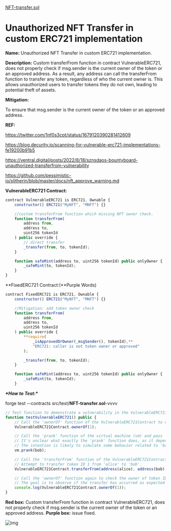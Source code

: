 [NFT-transfer.sol](https://github.com/SunWeb3Sec/DeFiVulnLabs/blob/main/src/test/NFT-transfer.sol)

# Unauthorized NFT Transfer in custom ERC721 implementation

**Name:** Unauthorized NFT Transfer in custom ERC721 implementation.

**Description:** Custom transferFrom function in contract VulnerableERC721, does not properly check if msg.sender is the current owner of the token or an approved address. As a result, any address can call the transferFrom function to transfer any token, regardless of who the current owner is. This allows unauthorized users to transfer tokens they do not own, leading to potential theft of assets.

**Mitigation:**

To ensure that msg.sender is the current owner of the token or an approved address.

**REF:**

https://twitter.com/1nf0s3cpt/status/1679120390281412609

https://blog.decurity.io/scanning-for-vulnerable-erc721-implementations-fe19200b91b5

https://ventral.digital/posts/2022/8/18/sznsdaos-bountyboard-unauthorized-transferfrom-vulnerability

https://github.com/pessimistic-io/slitherin/blob/master/docs/nft_approve_warning.md

**VulnerableERC721 Contract:**

```jsx
contract VulnerableERC721 is ERC721, Ownable {
    constructor() ERC721("MyNFT", "MNFT") {}

    //custom transferFrom function which missing NFT owner check.
    function transferFrom(
        address from,
        address to,
        uint256 tokenId
    ) public override {
        // direct transfer
        _transfer(from, to, tokenId);
    }

    function safeMint(address to, uint256 tokenId) public onlyOwner {
        _safeMint(to, tokenId);
    }
}
```

**FixedERC721 Contract:(**Purple Words)

```jsx
contract FixedERC721 is ERC721, Ownable {
    constructor() ERC721("MyNFT", "MNFT") {}

    //Mitigation: add token owner check
    function transferFrom(
        address from,
        address to,
        uint256 tokenId
    ) public override {
        **require(
            _isApprovedOrOwner(_msgSender(), tokenId),**
            "ERC721: caller is not token owner or approved"
        );

        _transfer(from, to, tokenId);
    }

    function safeMint(address to, uint256 tokenId) public onlyOwner {
        _safeMint(to, tokenId);
    }
```

***\*How to Test:\****

forge test --contracts src/test/**NFT-transfer.sol**-vvvv

```jsx
// Test function to demonstrate a vulnerability in the VulnerableERC721Contract.
function testVulnerableERC721() public {
    // Call the 'ownerOf' function of the VulnerableERC721Contract to check the current owner of token ID 1.
    VulnerableERC721Contract.ownerOf(1);

    // Call the 'prank' function of the virtual machine (vm) and pass 'bob' as an argument.
    // It's unclear what exactly the 'prank' function does, as it depends on the implementation of the virtual machine.
    // The intention is likely to simulate some behavior related to 'bob'.
    vm.prank(bob);

    // Call the 'transferFrom' function of the VulnerableERC721Contract.
    // Attempt to transfer token ID 1 from 'alice' to 'bob'.
    VulnerableERC721Contract.transferFrom(address(alice), address(bob), 1);

    // Call the 'ownerOf' function again to check the owner of token ID 1 after the transfer attempt.
    // The goal is to observe if the transfer has occurred as expected or if the vulnerability affects the ownership.
    console.log(VulnerableERC721Contract.ownerOf(1));
}
```

**Red box:** Custom transferFrom function in contract VulnerableERC721, does not properly check if msg.sender is the current owner of the token or an approved address. **Purple box:** issue fixed.

![img](https://web3sec.notion.site/image/https%3A%2F%2Fs3-us-west-2.amazonaws.com%2Fsecure.notion-static.com%2F5385296b-1aa2-4213-9a28-ce04188bffd1%2FUntitled.png?table=block&id=d29523b8-08d8-41c8-9229-72ecb1efc56d&spaceId=369b5001-5511-4fe6-a099-48af1d841f20&width=2000&userId=&cache=v2)